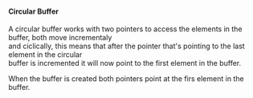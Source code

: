#### Circular Buffer

A circular buffer works with two pointers to access the elements in the buffer, both move incrementaly  
and ciclically, this means that after the pointer that's pointing to the last element in the circular  
buffer is incremented it will now point to the first element in the buffer.

When the buffer is created both pointers point at the firs element in the buffer.